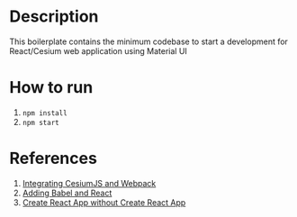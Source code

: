# Description
This boilerplate contains the minimum codebase to start a development for React/Cesium web application using Material UI

# How to run
1. `npm install`
2. `npm start`

# References
1. [Integrating CesiumJS and Webpack](https://github.com/CesiumGS/cesium-webpack-example/blob/main/TUTORIAL.md)
2. [Adding Babel and React](https://dev.to/ivadyhabimana/how-to-create-a-react-app-without-using-create-react-app-a-step-by-step-guide-30nl)
3. [Create React App without Create React App](https://blog.bitsrc.io/create-react-app-without-create-react-app-b0a5806a92)